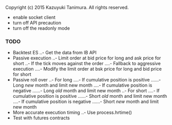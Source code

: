 Copyright (c) 2015 Kazuyuki Tanimura. All rights reserved.

* enable socket client
* turn off API precaution
* turn off the readonly mode

### TODO
- Backtest ES
..- Get the data from IB API
- Passive execution
..- Limit order at bid price for long and ask price for short
..- If the tick moves against the order
....- Fallback to aggressive execution
....- Modify the limit order at bsk price for long and bid price for short
- Passive roll over
..- For long
....- If cumulative position is positive
......- Long *new* month and limit new month
....- If cumulative position is negative
......- Long *old* month and limit new month
..- For short
....- If cumulative position is positive
......- Short *old* month and limit new month
....- If cumulative position is negative
......- Short *new* month and limit new month
- More accurate execution timing
..- Use process.hrtime()
- Test with futures contracts
